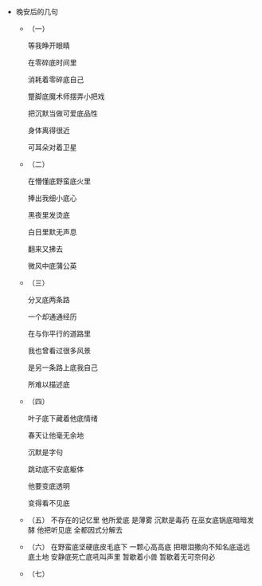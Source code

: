 - 晚安后的几句
	- （一）
	  
	  等我睁开眼睛
	  
	  在零碎底时间里
	  
	  消耗着零碎底自己
	  
	  蹩脚底魔术师摆弄小把戏
	  
	  把沉默当做可爱底品性
	  
	  身体离得很近
	  
	  可耳朵对着卫星
	- （二）
	  
	  在懵懂底野蛮底火里
	  
	  捧出我细小底心
	  
	  黑夜里发烫底
	  
	  白日里默无声息
	  
	  翻来又拂去
	  
	  微风中底蒲公英
	- （三）
	  
	  分叉底两条路
	  
	  一个却通通经历
	  
	  在与你平行的道路里
	  
	  我也曾看过很多风景
	  
	  是另一条路上底我自己
	  
	  所难以描述底
	- （四）
	  
	  叶子底下藏着他底情绪
	  
	  春天让他毫无余地
	  
	  沉默是字句
	  
	  跳动底不安底躯体
	  
	  他要变底透明
	  
	  变得看不见底
	- （五）
	  不存在的记忆里
	  他所爱底
	  是薄雾
	  沉默是毒药
	  在巫女底锅底暗暗发酵
	  他把听见底
	  全都因式分解去
	- （六）
	  在野蛮底坚硬底皮毛底下
	  一颗心高高底
	  把眼泪撒向不知名底遥远底土地
	  安静底死亡底吼叫声里
	  暂歇着小兽
	  暂歇着无可奈何必
	- （七）